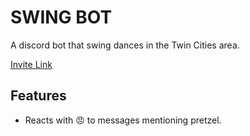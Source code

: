 # SWING BOT
A discord bot that swing dances in the Twin Cities area.

[Invite Link](https://discord.com/api/oauth2/authorize?client_id=1170903231854022707&permissions=2112&scope=bot)

## Features
- Reacts with 😠 to messages mentioning pretzel.